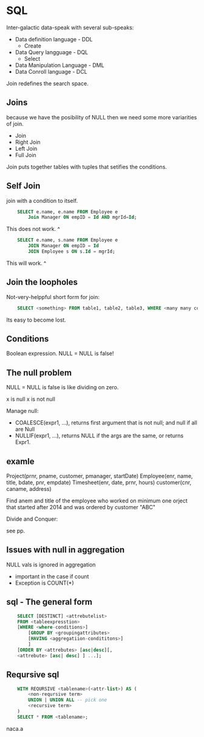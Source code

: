 # SQL

Inter-galactic data-speak with several sub-speaks:

* Data definition language - DDL
    - Create
* Data Query langguage - DQL
    - Select
* Data Manipulation Language - DML
* Data Conroll language - DCL

Join redefines the search space.

## Joins
because we have the posibility of NULL then we need some more variarities of join.

* Join
* Right Join
* Left Join
* Full Join

Join puts together tables with tuples that setifies the conditions.

## Self Join

join with a condition to itself.

``` sql
    SELECT e.name, e.name FROM Employee e
        Join Manager ON empID = Id AND mgrId=Id;
```
This does not work. ^

``` sql
    SELECT e.name, s.name FROM Employee e
        JOIN Manager ON empID = Id
        JOIN Employee s ON s.Id = mgrId;
```
This will work. ^

## Join the loopholes

Not-very-helppful short form for join:

``` sql
    SELECT <something> FROM table1, table2, table3, WHERE <many many condittions>
```
Its easy to become lost.

## Conditions

Boolean expression.
NULL = NULL is false!

## The null problem

NULL = NULL is false is like dividing on zero.

x is null
x is not null

Manage null:

* COALESCE(expr1, ...), returns first argument that is not null; and null if all are Null
* NULLIF(expr1, ...), returns NULL if the args are the same, or returns Expr1.

## examle

Project(prnr, pname, customer, pmanager, startDate)
Employee(enr, name, title, bdate, pnr, empdate)
Timesheet(enr, date, prnr, hours)
customer(cnr, caname, address)

Find anem and title of the employee who worked on minimum one orject that started after 2014 and was ordered by customer "ABC"

Divide and Conquer:

see pp.

## Issues with null in aggregation

NULL vals is ignored in aggregation

* important in the case if count
* Exception is COUNT(*)

## sql - The general form

``` SQL
    SELECT [DESTINCT] <attrebutelist>
    FROM <tableexpresstion>
    [WHERE <where-conditions>]
        [GROUP BY <groupingattributes>
        [HAVING <aggregatiion-condititons>]
        ]
    [ORDER BY <attrebutes> [asc|desc][,
    <attrebute> [asc| desc] ] ...];
```


## Reqursive sql

``` SQL
    WITH REQURSIVE <tablename>(<attr-list>) AS (
        <non-reqursive term>
        UNION | UNION ALL -- pick one
        <recursive term>
    )
    SELECT * FROM <tablename>;
```
naca.a